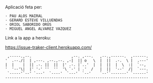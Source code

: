 Aplicació feta per:
    
    · PAU ALOS MAIRAL
    · GERARD ESTEVE VILLUENDAS
    · ORIOL SABORIDO ORÚS
    · MIGUEL ANGEL ALVAREZ VAZQUEZ
    
Link a la app a heroku:

https://issue-traker-client.herokuapp.com/


     ,-----.,--.                  ,--. ,---.   ,--.,------.  ,------.
    '  .--./|  | ,---. ,--.,--. ,-|  || o   \  |  ||  .-.  \ |  .---'
    |  |    |  || .-. ||  ||  |' .-. |`..'  |  |  ||  |  \  :|  `--, 
    '  '--'\|  |' '-' ''  ''  '\ `-' | .'  /   |  ||  '--'  /|  `---.
     `-----'`--' `---'  `----'  `---'  `--'    `--'`-------' `------'
    ----------------------------------------------------------------- 

